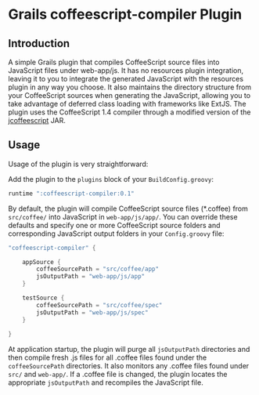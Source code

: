 Grails coffeescript-compiler Plugin
===================================

## Introduction

A simple Grails plugin that compiles CoffeeScript source files into JavaScript files under web-app/js. It has no resources plugin integration, leaving it to you to integrate the generated JavaScript with the resources plugin in any way you choose. It also maintains the directory structure from your CoffeeScript sources when generating the JavaScript, allowing you to take advantage of deferred class loading with frameworks like ExtJS. The plugin uses the CoffeeScript 1.4 compiler through a modified version of the [jcoffeescript](https://github.com/yeungda/jcoffeescript) JAR.

## Usage
Usage of the plugin is very straightforward:

Add the plugin to the `plugins` block of your `BuildConfig.groovy`:

```groovy
runtime ":coffeescript-compiler:0.1"
```

By default, the plugin will compile CoffeeScript source files (*.coffee) from `src/coffee/` into JavaScript in `web-app/js/app/`. You can override these defaults and specify one or more CoffeeScript source folders and corresponding JavaScript output folders in your `Config.groovy` file:

```groovy
"coffeescript-compiler" {

	appSource {
		coffeeSourcePath = "src/coffee/app"
		jsOutputPath = "web-app/js/app"
	}

	testSource {
		coffeeSourcePath = "src/coffee/spec"
		jsOutputPath = "web-app/js/spec"
	}
	
}
```

At application startup, the plugin will purge all `jsOutputPath` directories and then compile fresh .js files for all .coffee files found under the `coffeeSourcePath` directories. It also monitors any .coffee files found under `src/` and `web-app/`. If a .coffee file is changed, the plugin locates the appropriate `jsOutputPath` and recompiles the JavaScript file.


